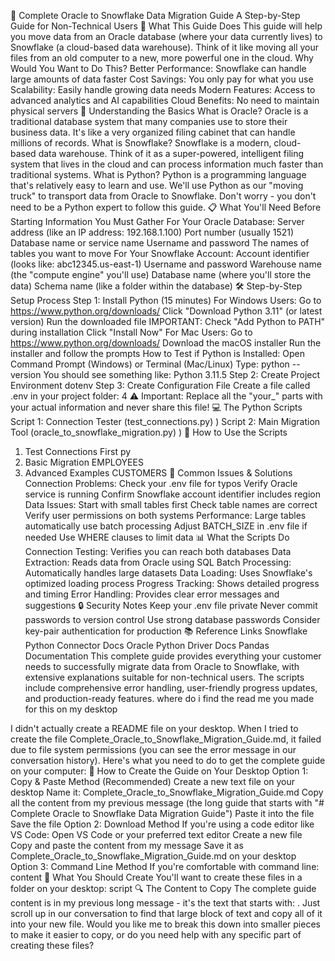 📖 Complete Oracle to Snowflake Data Migration Guide
A Step-by-Step Guide for Non-Technical Users
🎯 What This Guide Does
This guide will help you move data from an Oracle database (where your data currently lives) to Snowflake (a cloud-based data warehouse). Think of it like moving all your files from an old computer to a new, more powerful one in the cloud.
Why Would You Want to Do This?
Better Performance: Snowflake can handle large amounts of data faster
Cost Savings: You only pay for what you use
Scalability: Easily handle growing data needs
Modern Features: Access to advanced analytics and AI capabilities
Cloud Benefits: No need to maintain physical servers
🧠 Understanding the Basics
What is Oracle?
Oracle is a traditional database system that many companies use to store their business data. It's like a very organized filing cabinet that can handle millions of records.
What is Snowflake?
Snowflake is a modern, cloud-based data warehouse. Think of it as a super-powered, intelligent filing system that lives in the cloud and can process information much faster than traditional systems.
What is Python?
Python is a programming language that's relatively easy to learn and use. We'll use Python as our "moving truck" to transport data from Oracle to Snowflake. Don't worry - you don't need to be a Python expert to follow this guide.
📋 What You'll Need Before Starting
Information You Must Gather
For Your Oracle Database:
Server address (like an IP address: 192.168.1.100)
Port number (usually 1521)
Database name or service name
Username and password
The names of tables you want to move
For Your Snowflake Account:
Account identifier (looks like: abc12345.us-east-1)
Username and password
Warehouse name (the "compute engine" you'll use)
Database name (where you'll store the data)
Schema name (like a folder within the database)
🛠️ Step-by-Step Setup Process
Step 1: Install Python (15 minutes)
For Windows Users:
Go to https://www.python.org/downloads/
Click "Download Python 3.11" (or latest version)
Run the downloaded file
IMPORTANT: Check "Add Python to PATH" during installation
Click "Install Now"
For Mac Users:
Go to https://www.python.org/downloads/
Download the macOS installer
Run the installer and follow the prompts
How to Test if Python is Installed:
Open Command Prompt (Windows) or Terminal (Mac/Linux)
Type: python --version
You should see something like: Python 3.11.5
Step 2: Create Project Environment
dotenv
Step 3: Create Configuration File
Create a file called .env in your project folder:
4
⚠️ Important: Replace all the "your_" parts with your actual information and never share this file!
💻 The Python Scripts
Script 1: Connection Tester (test_connections.py)
)
Script 2: Main Migration Tool (oracle_to_snowflake_migration.py)
)
🚀 How to Use the Scripts
1. Test Connections First
py
2. Basic Migration
EMPLOYEES
3. Advanced Examples
CUSTOMERS
🔧 Common Issues & Solutions
Connection Problems:
Check your .env file for typos
Verify Oracle service is running
Confirm Snowflake account identifier includes region
Data Issues:
Start with small tables first
Check table names are correct
Verify user permissions on both systems
Performance:
Large tables automatically use batch processing
Adjust BATCH_SIZE in .env file if needed
Use WHERE clauses to limit data
📊 What the Scripts Do
Connection Testing: Verifies you can reach both databases
Data Extraction: Reads data from Oracle using SQL
Batch Processing: Automatically handles large datasets
Data Loading: Uses Snowflake's optimized loading process
Progress Tracking: Shows detailed progress and timing
Error Handling: Provides clear error messages and suggestions
🔒 Security Notes
Keep your .env file private
Never commit passwords to version control
Use strong database passwords
Consider key-pair authentication for production
📚 Reference Links
Snowflake Python Connector Docs
Oracle Python Driver Docs
Pandas Documentation
This complete guide provides everything your customer needs to successfully migrate data from Oracle to Snowflake, with extensive explanations suitable for non-technical users. The scripts include comprehensive error handling, user-friendly progress updates, and production-ready features.
where do i find the read me you made for this on my desktop

I didn't actually create a README file on your desktop. When I tried to create the file Complete_Oracle_to_Snowflake_Migration_Guide.md, it failed due to file system permissions (you can see the error message in our conversation history).
Here's what you need to do to get the complete guide on your computer:
📝 How to Create the Guide on Your Desktop
Option 1: Copy & Paste Method (Recommended)
Create a new text file on your desktop
Name it: Complete_Oracle_to_Snowflake_Migration_Guide.md
Copy all the content from my previous message (the long guide that starts with "# Complete Oracle to Snowflake Data Migration Guide")
Paste it into the file
Save the file
Option 2: Download Method
If you're using a code editor like VS Code:
Open VS Code or your preferred text editor
Create a new file
Copy and paste the content from my message
Save it as Complete_Oracle_to_Snowflake_Migration_Guide.md on your desktop
Option 3: Command Line Method
If you're comfortable with command line:
content
📂 What You Should Create
You'll want to create these files in a folder on your desktop:
script
🔍 The Content to Copy
The complete guide content is in my previous long message - it's the text that starts with:
.
Just scroll up in our conversation to find that large block of text and copy all of it into your new file.
Would you like me to break this down into smaller pieces to make it easier to copy, or do you need help with any specific part of creating these files?
